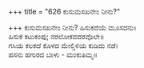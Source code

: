 +++
title = "626 ಕುಸುಮಸಖನೇಂ ನೀನು?"

+++
ಕುಸುಮಸಖನೇಂ ನೀನು? ಹಿಸುಕದೆಯೆ ಮೂಸದನು।  
ಹಿಸುಕೆ ಕಟುಕಂಪು; ನರಲೋಕವದರವೊಲೇ॥  
ಗಸಿಯ ಕಲಕದೆ ಕೊಳದ ಮೇಲ್ತಿಳಿಯ ಕುಡಿದು ನಡೆ।  
ಹಸನು ಹಗುರದ ಬಾಳು - ಮಂಕುತಿಮ್ಮ॥  
